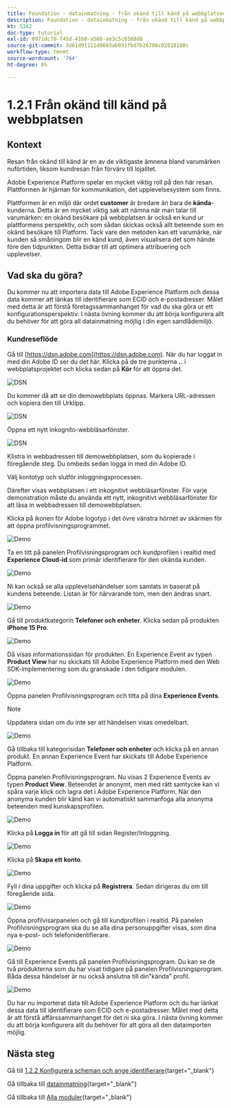 ```yaml
---
title: Foundation - datainmatning - från okänd till känd på webbplatsen
description: Foundation - datainmatning - från okänd till känd på webbplatsen
kt: 5342
doc-type: tutorial
exl-id: 0971dc78-f45d-41b0-a588-ae3c5c6588d8
source-git-commit: 3d61d91111d8693ab031fbd7b26706c02818108c
workflow-type: tm+mt
source-wordcount: '764'
ht-degree: 0%

---
```


# 1.2.1 Från okänd till känd på webbplatsen

## Kontext

Resan från okänd till känd är en av de viktigaste ämnena bland varumärken nuförtiden, liksom kundresan från förvärv till lojalitet.

Adobe Experience Platform spelar en mycket viktig roll på den här resan. Plattformen är hjärnan för kommunikation, det upplevelsesystem som finns.

Plattformen är en miljö där ordet **customer** är bredare än bara de **kända**-kunderna. Detta är en mycket viktig sak att nämna när man talar till varumärken: en okänd besökare på webbplatsen är också en kund ur plattformens perspektiv, och som sådan skickas också allt beteende som en okänd besökare till Platform. Tack vare den metoden kan ett varumärke, när kunden så småningom blir en känd kund, även visualisera det som hände före den tidpunkten. Detta bidrar till att optimera attribuering och upplevelser.

## Vad ska du göra?

Du kommer nu att importera data till Adobe Experience Platform och dessa data kommer att länkas till identifierare som ECID och e-postadresser. Målet med detta är att förstå företagssammanhanget för vad du ska göra ur ett konfigurationsperspektiv. I nästa övning kommer du att börja konfigurera allt du behöver för att göra all datainmatning möjlig i din egen sandlådemiljö.

### Kundreseflöde

Gå till [https://dsn.adobe.com](https://dsn.adobe.com). När du har loggat in med din Adobe ID ser du det här. Klicka på de tre punkterna **..** i webbplatsprojektet och klicka sedan på **Kör** för att öppna det.

![DSN](./../../datacollection/dc1.1/images/web8.png)

Du kommer då att se din demowebbplats öppnas. Markera URL-adressen och kopiera den till Urklipp.

![DSN](./../../../getting-started/gettingstarted/images/web3.png)

Öppna ett nytt inkognito-webbläsarfönster.

![DSN](./../../../getting-started/gettingstarted/images/web4.png)

Klistra in webbadressen till demowebbplatsen, som du kopierade i föregående steg. Du ombeds sedan logga in med din Adobe ID.

Välj kontotyp och slutför inloggningsprocessen.

Därefter visas webbplatsen i ett inkognitivt webbläsarfönster. För varje demonstration måste du använda ett nytt, inkognitivt webbläsarfönster för att läsa in webbadressen till demowebbplatsen.

Klicka på ikonen för Adobe logotyp i det övre vänstra hörnet av skärmen för att öppna profilvisningsprogrammet.

![Demo](./images/pv1.png)

Ta en titt på panelen Profilvisningsprogram och kundprofilen i realtid med **Experience Cloud-id** som primär identifierare för den okända kunden.

![Demo](./images/pv2.png)

Ni kan också se alla upplevelsehändelser som samlats in baserat på kundens beteende. Listan är för närvarande tom, men den ändras snart.

![Demo](./images/pv3.png)

Gå till produktkategorin **Telefoner och enheter**. Klicka sedan på produkten **iPhone 15 Pro**.

![Demo](./images/pv4.png)

Då visas informationssidan för produkten. En Experience Event av typen **Product View** har nu skickats till Adobe Experience Platform med den Web SDK-implementering som du granskade i den tidigare modulen.

![Demo](./images/pv5.png)

Öppna panelen Profilvisningsprogram och titta på dina **Experience Events**.

>[!NOTE]
>
>Uppdatera sidan om du inte ser att händelsen visas omedelbart.

![Demo](./images/pv6.png)

Gå tillbaka till kategorisidan **Telefoner och enheter** och klicka på en annan produkt. En annan Experience Event har skickats till Adobe Experience Platform.

Öppna panelen Profilvisningsprogram. Nu visas 2 Experience Events av typen **Product View**. Beteendet är anonymt, men med rätt samtycke kan vi spåra varje klick och lagra det i Adobe Experience Platform. När den anonyma kunden blir känd kan vi automatiskt sammanfoga alla anonyma beteenden med kunskapsprofilen.

![Demo](./images/pv7.png)

Klicka på **Logga in** för att gå till sidan Register/Inloggning.

![Demo](./images/pv8.png)

Klicka på **Skapa ett konto**.

![Demo](./images/pv9.png)

Fyll i dina uppgifter och klicka på **Registrera**. Sedan dirigeras du om till föregående sida.

![Demo](./images/pv10.png)

Öppna profilvisarpanelen och gå till kundprofilen i realtid. På panelen Profilvisningsprogram ska du se alla dina personuppgifter visas, som dina nya e-post- och telefonidentifierare.

![Demo](./images/pv11.png)

Gå till Experience Events på panelen Profilvisningsprogram. Du kan se de två produkterna som du har visat tidigare på panelen Profilvisningsprogram. Båda dessa händelser är nu också anslutna till din&quot;kända&quot; profil.

![Demo](./images/pv12.png)

Du har nu importerat data till Adobe Experience Platform och du har länkat dessa data till identifierare som ECID och e-postadresser. Målet med detta är att förstå affärssammanhanget för det ni ska göra. I nästa övning kommer du att börja konfigurera allt du behöver för att göra all den dataimporten möjlig.

## Nästa steg

Gå till [1.2.2 Konfigurera scheman och ange identifierare](./ex2.md){target="_blank"}

Gå tillbaka till [datainmatning](./data-ingestion.md){target="_blank"}

Gå tillbaka till [Alla moduler](./../../../../overview.md){target="_blank"}
